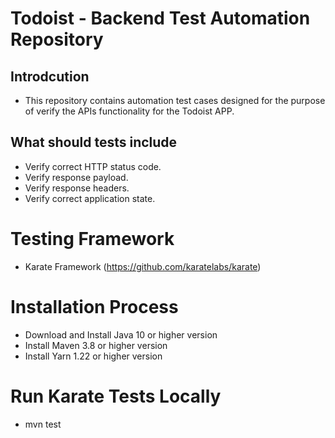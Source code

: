 # Todoist -  Backend Test Automation Repository

## Introdcution 
- This repository contains automation test cases designed for the purpose of verify the APIs functionality for the Todoist APP.

## What should tests include
- Verify correct HTTP status code.
- Verify response payload.
- Verify response headers.
- Verify correct application state.


# Testing Framework
- Karate Framework (https://github.com/karatelabs/karate)

# Installation Process
- Download and Install Java 10 or higher version
- Install Maven 3.8 or higher version
- Install Yarn 1.22 or higher version


# Run Karate Tests Locally
- mvn test
